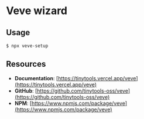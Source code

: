 # Veve wizard

## Usage

```bash
$ npx veve-setup
```

## Resources

- **Documentation**: [https://tinytools.vercel.app/veve](https://tinytools.vercel.app/veve)
- **GitHub**: [https://github.com/tinytools-oss/veve](https://github.com/tinytools-oss/veve)
- **NPM**: [https://www.npmjs.com/package/veve](https://www.npmjs.com/package/veve)